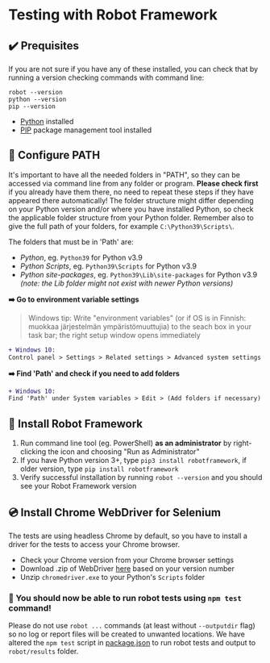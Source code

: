 # Testing with Robot Framework

## :heavy_check_mark: Prequisites

If you are not sure if you have any of these installed, you can check that by running a version checking commands with command line:

```pwsh
robot --version
python --version
pip --version
```

-   [Python](https://www.python.org/downloads/) installed
-   [PIP](https://pip.pypa.io/en/stable/installation/) package management tool installed

## :twisted_rightwards_arrows: Configure PATH

It's important to have all the needed folders in "PATH", so they can be accessed via command line from any folder or program. **Please check first** if you already have them there, no need to repeat these steps if they have appeared there automatically! The folder structure might differ depending on your Python version and/or where you have installed Python, so check the applicable folder structure from your Python folder. Remember also to give the full path of your folders, for example `C:\Python39\Scripts\`.

The folders that must be in 'Path' are:

-   _Python_, eg. `Python39` for Python v3.9
-   _Python Scripts_, eg. `Python39\Scripts` for Python v3.9
-   _Python site-packages_, eg. `Python39\Lib\site-packages` for Python v3.9 _(note: the Lib folder might not exist with newer Python versions)_

**:arrow_right: Go to environment variable settings**

> Windows tip: Write "environment variables" (or if OS is in Finnish: muokkaa järjestelmän ympäristömuuttujia) to the seach box in your task bar; the right setup window opens immediately

```diff
+ Windows 10:
Control panel > Settings > Related settings > Advanced system settings > Environment variables
```

**:arrow_right: Find 'Path' and check if you need to add folders**

```diff
+ Windows 10:
Find 'Path' under System variables > Edit > (Add folders if necessary) > OK
```

## :robot: Install Robot Framework

1. Run command line tool (eg. PowerShell) **as an administrator** by right-clicking the icon and choosing "Run as Administrator"
2. If you have Python version 3+, type `pip3 install robotframework`, if older version, type `pip install robotframework`
3. Verify successful installation by running `robot --version` and you should see your Robot Framework version

## :cd: Install Chrome WebDriver for Selenium

The tests are using headless Chrome by default, so you have to install a driver for the tests to access your Chrome browser.

-   Check your Chrome version from your Chrome browser settings
-   Download .zip of WebDriver [here](https://chromedriver.chromium.org/downloads) based on your version number
-   Unzip `chromedriver.exe` to your Python's `Scripts` folder

### :tada: You should now be able to run robot tests using `npm test` command!

Please do not use `robot ...` commands (at least without `--outputdir` flag) so no log or report files will be created to unwanted locations. We have altered the `npm test` script in [package.json](/package.json) to run robot tests and output to `robot/results` folder.

